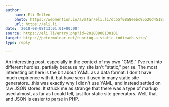 ```yaml
---
author:
    name: Eli Mellen
    photo: https://webmention.io/avatar/eli.li/dc55f08a8eebc95520d45181c92a36da04f593863fe55bce7ff265b600a7ad7e.jpg
    url: https://eli.li
date: '2018-08-08T13:01:01+00:00'
source: https://eli.li/entry.php?id=20180808130101
target: https://petermolnar.net/running-a-static-indieweb-site/
type: reply

---
```


<p></p><p>An interesting post, especially in the context of my own "CMS." I've run into different hurdles, partially because my site isn't "static," per se. The most interesting bit here is the bit about YAML as a data format. I don't have much expirience with it, but have seen it used in many static site generators...this was exactly why I didn't use YAML, and instead settled on raw JSON stores. It struck me as strange that there was a type of markup used almost, as far as I could tell, just for static site generators. Well, that and JSON is easier to parse in PHP. </p>